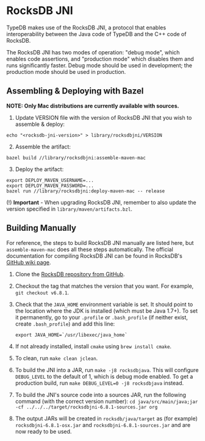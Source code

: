 # RocksDB JNI

TypeDB makes use of the RocksDB JNI, a protocol that enables interoperability between the Java code of TypeDB and the
C++ code of RocksDB.

The RocksDB JNI has two modes of operation: "debug mode", which enables code assertions, and "production mode" which
disables them and runs significantly faster. Debug mode should be used in development; the production mode should be
used in production.

## Assembling & Deploying with Bazel

**NOTE: Only Mac distributions are currently available with sources.**


1. Update VERSION file with the version of RocksDB JNI that you wish to assemble & deploy:
```
echo "<rocksdb-jni-version>" > library/rocksdbjni/VERSION
```

2. Assemble the artifact:
```
bazel build //library/rocksdbjni:assemble-maven-mac
```

3. Deploy the artifact:
```
export DEPLOY_MAVEN_USERNAME=...
export DEPLOY_MAVEN_PASSWORD=...
bazel run //library/rocksdbjni:deploy-maven-mac -- release
```

(!) **Important** - When upgrading RocksDB JNI, remember to also update the version specified in `library/maven/artifacts.bzl`.

## Building Manually 

For reference, the steps to build RocksDB JNI manually are listed here, but `assemble-maven-mac` does all these steps automatically.
The official documentation for compiling RocksDB JNI can be found in RocksDB's [GitHub wiki page](https://github.com/facebook/rocksdb/wiki/RocksJava-Basics).

1. Clone the [RocksDB repository from GitHub](https://github.com/facebook/rocksdb).

2. Checkout the tag that matches the version that you want. For example, `git checkout v6.8.1`.

3. Check that the `JAVA_HOME` environment variable is set. It should point to the location where the JDK is installed
(which must be Java 1.7+). To set it permanently, go to your `.profile` or `.bash_profile` (if neither exist, create
`.bash_profile`) and add this line:

    ```
    export JAVA_HOME=`/usr/libexec/java_home`
    ```

4. If not already installed, install `cmake` using `brew install cmake`.

5. To clean, run `make clean jclean`.

6. To build the JNI into a JAR, run `make -j8 rocksdbjava`. This will configure `DEBUG_LEVEL` to the default of 1,
which is debug mode enabled. To get a production build, run `make DEBUG_LEVEL=0 -j8 rocksdbjava` instead.

7. To build the JNI's source code into a sources JAR, run the following command (with the correct version number):
`cd java/src/main/java;jar -cf ../../../target/rocksdbjni-6.8.1-sources.jar org`

8. The output JARs will be created in `rocksdb/java/target` as (for example) `rocksdbjni-6.8.1-osx.jar` and
`rocksdbjni-6.8.1-sources.jar` and are now ready to be used.
